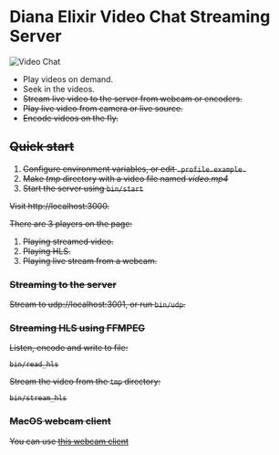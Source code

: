 # Diana Elixir Video Chat Streaming Server

![Video Chat](https://github.com/shavit/verbose-parakeet/raw/master/doc/meme.gif?raw=true)

* Play videos on demand.
* Seek in the videos.
* <s>Stream live video to the server from webcam or encoders.</s>
* <s>Play live video from camera or live source.</s>
* <s>Encode videos on the fly.<s>

## Quick start

1. Configure environment variables, or edit `.profile.example.`
2. Make *tmp* directory with a video file named *video.mp4*
3. Start the server using `bin/start`

Visit http://localhost:3000.

There are 3 players on the page:
  1. Playing streamed video.
  2. Playing HLS.
  3. <s>Playing live stream from a webcam.</s>

### Streaming to the server
Stream to udp://localhost:3001, or run `bin/udp`.

### Streaming HLS using FFMPEG

Listen, encode and write to file:
````
bin/read_hls
````

Stream the video from the `tmp` directory:
````
bin/stream_hls
````

### MacOS webcam client

You can use [this webcam client](https://github.com/shavit/Monique)
